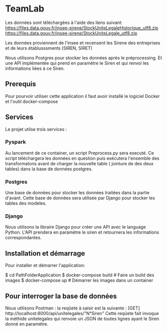 # TeamLab
Les données sont téléchargées  à l'aide des liens suivant: 
https://files.data.gouv.fr/insee-sirene/StockUniteLegaleHistorique_utf8.zip
https://files.data.gouv.fr/insee-sirene/StockUniteLegale_utf8.zip

Les données proviennent de l'insee et recensent les Sirene des entreprises et de leurs établusssments (SIREN, SIRET)

Nous utilisons Postgres pour stocker les données après le préprocessing. Et une API implémentée qui prend en paramètre le Siren et qui renvoi les informations liées à ce Siren.
## Prerequis
Pour pourvoir utiliser cette application il faut avoir installé le logiciel Docker et l'outil docker-compose
## Services
Le projet utilse trois services :
### Pyspark
Au lancement de ce container, un script Preprocess.py sera executé. Ce script téléchargera les données en question puis exécutera l'ensemble des transformatons avant de charger la nouvelle table ( jointure de des deux tables) dans la base de données postgres.
### Postgres
Une base de données pour stocker les données traitées dans la partie d'avant. Cette base de données sera utilisée par Django pour stocker les tables des modeles.
### Django
Nous utilisons la libraire Django pour créer une API avec le language Python. L'API prendera en paramètre le siren et retournera les informations correspondantes. 

## Installation et démarrage
Pour installer et démarrer l'application:

$ cd PathFolderApplication
$ docker-compose build # Faire un build des images
$ docker-compose up # Démarrer les images dans un container

## Pour interroger la base de données 
Nous utilisons Postman : 
la reqûete à saisir est la suivante : 
[GET] http://localhost:8000/api/unitelegales/"N°Siren"
Cette reqûete fait invoque la méthide unitelegales qui renvoie un JSON de toutes lignes ayant le Siren donné en paramètre. 